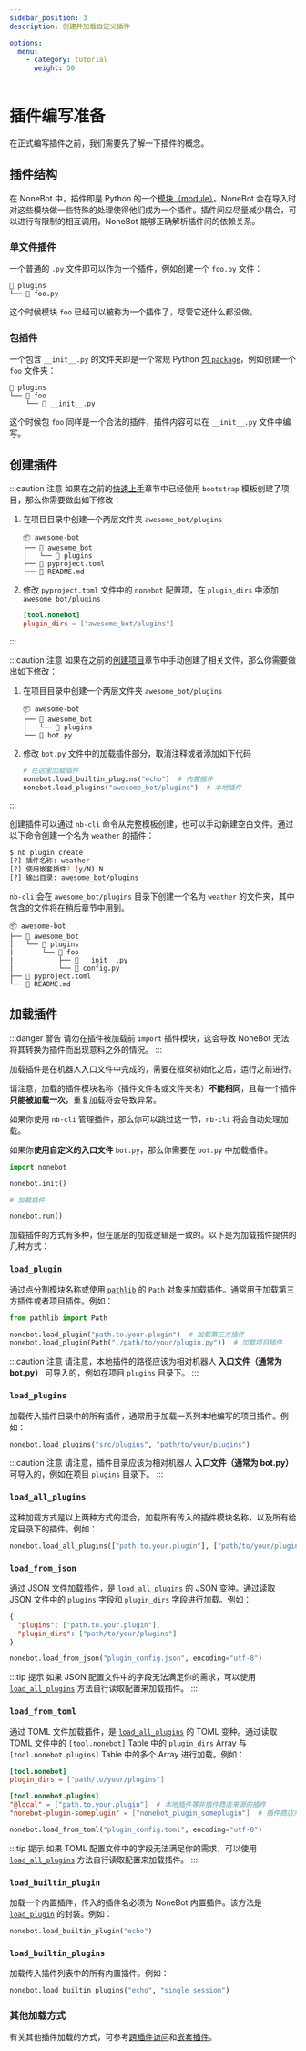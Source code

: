 ```yaml
---
sidebar_position: 3
description: 创建并加载自定义插件

options:
  menu:
    - category: tutorial
      weight: 50
---
```


# 插件编写准备

在正式编写插件之前，我们需要先了解一下插件的概念。

## 插件结构

在 NoneBot 中，插件即是 Python 的一个[模块（module）](https://docs.python.org/zh-cn/3/glossary.html#term-module)。NoneBot 会在导入时对这些模块做一些特殊的处理使得他们成为一个插件。插件间应尽量减少耦合，可以进行有限制的相互调用，NoneBot 能够正确解析插件间的依赖关系。

### 单文件插件

一个普通的 `.py` 文件即可以作为一个插件，例如创建一个 `foo.py` 文件：

```tree title=Project
📂 plugins
└── 📜 foo.py
```

这个时候模块 `foo` 已经可以被称为一个插件了，尽管它还什么都没做。

### 包插件

一个包含 `__init__.py` 的文件夹即是一个常规 Python [包 `package`](https://docs.python.org/zh-cn/3/glossary.html#term-regular-package)，例如创建一个 `foo` 文件夹：

```tree title=Project
📂 plugins
└── 📂 foo
    └── 📜 __init__.py
```

这个时候包 `foo` 同样是一个合法的插件，插件内容可以在 `__init__.py` 文件中编写。

## 创建插件

:::caution 注意
如果在之前的[快速上手](../quick-start.mdx)章节中已经使用 `bootstrap` 模板创建了项目，那么你需要做出如下修改：

1. 在项目目录中创建一个两层文件夹 `awesome_bot/plugins`

   ```tree title=Project
   📦 awesome-bot
   ├── 📂 awesome_bot
   │   └── 📂 plugins
   ├── 📜 pyproject.toml
   └── 📜 README.md
   ```

2. 修改 `pyproject.toml` 文件中的 `nonebot` 配置项，在 `plugin_dirs` 中添加 `awesome_bot/plugins`

   ```toml title=pyproject.toml
   [tool.nonebot]
   plugin_dirs = ["awesome_bot/plugins"]
   ```

:::

:::caution 注意
如果在之前的[创建项目](./application.mdx)章节中手动创建了相关文件，那么你需要做出如下修改：

1. 在项目目录中创建一个两层文件夹 `awesome_bot/plugins`

   ```tree title=Project
   📦 awesome-bot
   ├── 📂 awesome_bot
   │   └── 📂 plugins
   └── 📜 bot.py
   ```

2. 修改 `bot.py` 文件中的加载插件部分，取消注释或者添加如下代码

   ```python title=bot.py
   # 在这里加载插件
   nonebot.load_builtin_plugins("echo")  # 内置插件
   nonebot.load_plugins("awesome_bot/plugins")  # 本地插件
   ```

:::

创建插件可以通过 `nb-cli` 命令从完整模板创建，也可以手动新建空白文件。通过以下命令创建一个名为 `weather` 的插件：

```bash
$ nb plugin create
[?] 插件名称: weather
[?] 使用嵌套插件? (y/N) N
[?] 输出目录: awesome_bot/plugins
```

`nb-cli` 会在 `awesome_bot/plugins` 目录下创建一个名为 `weather` 的文件夹，其中包含的文件将在稍后章节中用到。

```tree title=Project
📦 awesome-bot
├── 📂 awesome_bot
│   └── 📂 plugins
|       └── 📂 foo
|           ├── 📜 __init__.py
|           └── 📜 config.py
├── 📜 pyproject.toml
└── 📜 README.md
```

## 加载插件

:::danger 警告
请勿在插件被加载前 `import` 插件模块，这会导致 NoneBot 无法将其转换为插件而出现意料之外的情况。
:::

加载插件是在机器人入口文件中完成的，需要在框架初始化之后，运行之前进行。

请注意，加载的插件模块名称（插件文件名或文件夹名）**不能相同**，且每一个插件**只能被加载一次**，重复加载将会导致异常。

如果你使用 `nb-cli` 管理插件，那么你可以跳过这一节，`nb-cli` 将会自动处理加载。

如果你**使用自定义的入口文件** `bot.py`，那么你需要在 `bot.py` 中加载插件。

```python {5} title=bot.py
import nonebot

nonebot.init()

# 加载插件

nonebot.run()
```

加载插件的方式有多种，但在底层的加载逻辑是一致的。以下是为加载插件提供的几种方式：

### `load_plugin`

通过点分割模块名称或使用 [`pathlib`](https://docs.python.org/zh-cn/3/library/pathlib.html) 的 `Path` 对象来加载插件。通常用于加载第三方插件或者项目插件。例如：

```python
from pathlib import Path

nonebot.load_plugin("path.to.your.plugin")  # 加载第三方插件
nonebot.load_plugin(Path("./path/to/your/plugin.py"))  # 加载项目插件
```

:::caution 注意
请注意，本地插件的路径应该为相对机器人 **入口文件（通常为 bot.py）** 可导入的，例如在项目 `plugins` 目录下。
:::

### `load_plugins`

加载传入插件目录中的所有插件，通常用于加载一系列本地编写的项目插件。例如：

```python
nonebot.load_plugins("src/plugins", "path/to/your/plugins")
```

:::caution 注意
请注意，插件目录应该为相对机器人 **入口文件（通常为 bot.py）** 可导入的，例如在项目 `plugins` 目录下。
:::

### `load_all_plugins`

这种加载方式是以上两种方式的混合，加载所有传入的插件模块名称，以及所有给定目录下的插件。例如：

```python
nonebot.load_all_plugins(["path.to.your.plugin"], ["path/to/your/plugins"])
```

### `load_from_json`

通过 JSON 文件加载插件，是 [`load_all_plugins`](#load_all_plugins) 的 JSON 变种。通过读取 JSON 文件中的 `plugins` 字段和 `plugin_dirs` 字段进行加载。例如：

```json title=plugin_config.json
{
  "plugins": ["path.to.your.plugin"],
  "plugin_dirs": ["path/to/your/plugins"]
}
```

```python
nonebot.load_from_json("plugin_config.json", encoding="utf-8")
```

:::tip 提示
如果 JSON 配置文件中的字段无法满足你的需求，可以使用 [`load_all_plugins`](#load_all_plugins) 方法自行读取配置来加载插件。
:::

### `load_from_toml`

通过 TOML 文件加载插件，是 [`load_all_plugins`](#load_all_plugins) 的 TOML 变种。通过读取 TOML 文件中的 `[tool.nonebot]` Table 中的 `plugin_dirs` Array 与
`[tool.nonebot.plugins]` Table 中的多个 Array 进行加载。例如：

```toml title=plugin_config.toml
[tool.nonebot]
plugin_dirs = ["path/to/your/plugins"]

[tool.nonebot.plugins]
"@local" = ["path.to.your.plugin"]  # 本地插件等非插件商店来源的插件
"nonebot-plugin-someplugin" = ["nonebot_plugin_someplugin"]  # 插件商店来源的插件
```

```python
nonebot.load_from_toml("plugin_config.toml", encoding="utf-8")
```

:::tip 提示
如果 TOML 配置文件中的字段无法满足你的需求，可以使用 [`load_all_plugins`](#load_all_plugins) 方法自行读取配置来加载插件。
:::

### `load_builtin_plugin`

加载一个内置插件，传入的插件名必须为 NoneBot 内置插件。该方法是 [`load_plugin`](#load_plugin) 的封装。例如：

```python
nonebot.load_builtin_plugin("echo")
```

### `load_builtin_plugins`

加载传入插件列表中的所有内置插件。例如：

```python
nonebot.load_builtin_plugins("echo", "single_session")
```

### 其他加载方式

有关其他插件加载的方式，可参考[跨插件访问](../advanced/requiring.md)和[嵌套插件](../advanced/plugin-nesting.md)。
